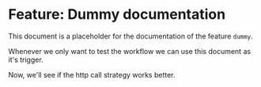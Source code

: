 # Feature: Dummy documentation

This document is a placeholder for the documentation of the feature `dummy`.

Whenever we only want to test the workflow we can use this document as it's trigger.

Now, we'll see if the http call strategy works better.
